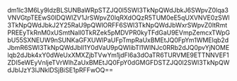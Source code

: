 dm1lc3M6Ly9ldzBLSUNBaWRpSTZJQ0l5SWl3TkNpQWdJbkJ6SWpvZ0lqa3VNVGtpTEEwS0lDQWlZV1JrSWpvZ0lqRXdOQzR5TUM0eE5qUXVNVE0zSWl3TkNpQWdJbkJ2Y25RaU9pQWlORFF6SWl3TkNpQWdJbWxrSWpvZ0ltRmtPREEyTkRnM0xUSmtNall0TkRZek5pMDVPR0kyTFdGaU9EVmpZemcxTWpGbU55SXNEUW9nSUNKaGFXUWlPaUFpTmpRaUxBMEtJQ0FpYm1WMElqb2dJbmR6SWl3TkNpQWdJblI1Y0dVaU9pQWlibTl1WlNJc0RRb2dJQ0pvYjNOMElqb2dJbk4xY0dWeUxXMXZjbTVwYm1jdFl6a3dOaTR6TURVME9ETTNNVEF1ZDI5eWEyVnljeTVrWlhZaUxBMEtJQ0FpY0dGMGFDSTZJQ0l2SWl3TkNpQWdJblJzY3lJNklDSjBiSE1pRFFwOQ==
